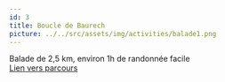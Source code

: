 ```yaml
---
id: 3
title: Boucle de Baurech
picture: ../../src/assets/img/activities/balade1.png
---
```

Balade de 2,5 km, environ 1h de randonnée facile  
[Lien vers parcours](https://aquitaine.media.tourinsoft.eu/upload/Boucle-de-Baurech.pdf)
